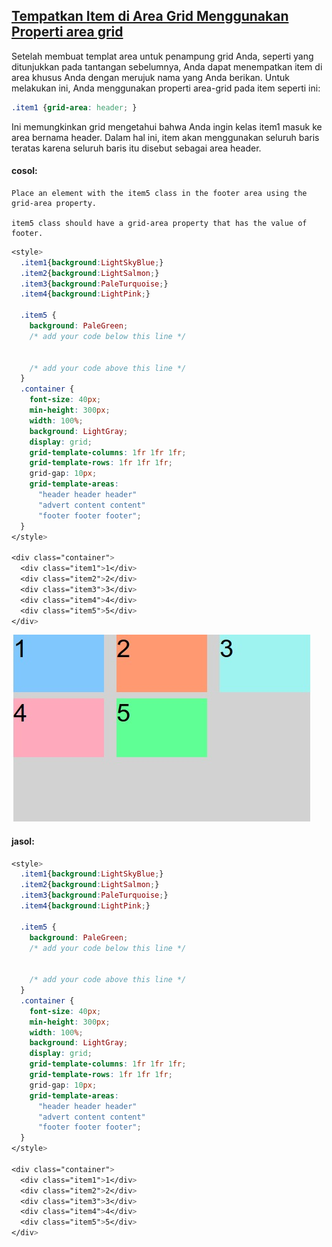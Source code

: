## [Tempatkan Item di Area Grid Menggunakan Properti area grid](https://learn.freecodecamp.org/responsive-web-design/css-grid/place-items-in-grid-areas-using-the-grid-area-property)

Setelah membuat templat area untuk penampung grid Anda, seperti yang ditunjukkan pada tantangan sebelumnya, Anda dapat menempatkan item di area khusus Anda dengan merujuk nama yang Anda berikan. Untuk melakukan ini, Anda menggunakan properti area-grid pada item seperti ini:

```css
.item1 {grid-area: header; }
```

Ini memungkinkan grid mengetahui bahwa Anda ingin kelas item1 masuk ke area bernama header. Dalam hal ini, item akan menggunakan seluruh baris teratas karena seluruh baris itu disebut sebagai area header.

#### cosol:

```
Place an element with the item5 class in the footer area using the grid-area property.

item5 class should have a grid-area property that has the value of footer.
```

```css
<style>
  .item1{background:LightSkyBlue;}
  .item2{background:LightSalmon;}
  .item3{background:PaleTurquoise;}
  .item4{background:LightPink;}

  .item5 {
    background: PaleGreen;
    /* add your code below this line */


    /* add your code above this line */
  }
  .container {
    font-size: 40px;
    min-height: 300px;
    width: 100%;
    background: LightGray;
    display: grid;
    grid-template-columns: 1fr 1fr 1fr;
    grid-template-rows: 1fr 1fr 1fr;
    grid-gap: 10px;
    grid-template-areas: 
      "header header header"
      "advert content content"
      "footer footer footer";
  }
</style>

<div class="container">
  <div class="item1">1</div>
  <div class="item2">2</div>
  <div class="item3">3</div>
  <div class="item4">4</div>
  <div class="item5">5</div>
</div>
```

![](/assets/13.jpg)

#### jasol:

```css
<style>
  .item1{background:LightSkyBlue;}
  .item2{background:LightSalmon;}
  .item3{background:PaleTurquoise;}
  .item4{background:LightPink;}

  .item5 {
    background: PaleGreen;
    /* add your code below this line */


    /* add your code above this line */
  }
  .container {
    font-size: 40px;
    min-height: 300px;
    width: 100%;
    background: LightGray;
    display: grid;
    grid-template-columns: 1fr 1fr 1fr;
    grid-template-rows: 1fr 1fr 1fr;
    grid-gap: 10px;
    grid-template-areas: 
      "header header header"
      "advert content content"
      "footer footer footer";
  }
</style>

<div class="container">
  <div class="item1">1</div>
  <div class="item2">2</div>
  <div class="item3">3</div>
  <div class="item4">4</div>
  <div class="item5">5</div>
</div>
```



